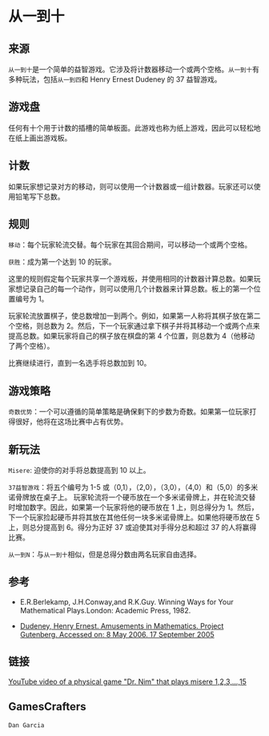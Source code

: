 # 从一到十

## 来源

`从一到十`是一个简单的益智游戏。它涉及将计数器移动一个或两个空格。`从一到十`有多种玩法，包括`从一到四`和 Henry Ernest Dudeney 的 37 益智游戏。

## 游戏盘

任何有十个用于计数的插槽的简单板面。此游戏也称为纸上游戏，因此可以轻松地在纸上画出游戏板。

## 计数

如果玩家想记录对方的移动，则可以使用一个计数器或一组计数器。玩家还可以使用铅笔写下总数。

## 规则

`移动`：每个玩家轮流交替。每个玩家在其回合期间，可以移动一个或两个空格。

`获胜`：成为第一个达到 10 的玩家。

这里的规则假定每个玩家共享一个游戏板，并使用相同的计数器计算总数。如果玩家想记录自己的每一个动作，则可以使用几个计数器来计算总数。板上的第一个位置编号为 1。

玩家轮流放置棋子，使总数增加一到两个。例如，如果第一人称将其棋子放在第二个空格，则总数为 2。然后，下一个玩家通过拿下棋子并将其移动一个或两个点来提高总数。如果玩家将自己的棋子放在棋盘的第 4 个位置，则总数为 4（他移动了两个空格）。

比赛继续进行，直到一名选手将总数加到 10。

## 游戏策略

`奇数优势`：一个可以遵循的简单策略是确保剩下的步数为奇数。如果第一位玩家打得很好，他将在这场比赛中占有优势。

## 新玩法

`Misere`: 迫使你的对手将总数提高到 10 以上。

`37益智游戏`：将五个编号为 1-5 或（0,1），（2,0），（3,0），（4,0）和（5,0）的多米诺骨牌放在桌子上。 玩家轮流将一个硬币放在一个多米诺骨牌上，并在轮流交替时增加数字。因此，如果第一个玩家将他的硬币放在 1 上，则总得分为 1。然后，下一个玩家捡起硬币并将其放在其他任何一块多米诺骨牌上。如果他将硬币放在 5 上，则总分提高到 6。得分为正好 37 或迫使其对手得分总和超过 37 的人将赢得比赛。

`从一到N`：与`从一到十`相似，但是总得分数由两名玩家自由选择。

## 参考

-   E.R.Berlekamp, J.H.Conway,and R.K.Guy. Winning Ways for Your Mathematical Plays.London: Academic Press, 1982.

-   [Dudeney, Henry Ernest. Amusements in Mathematics. Project Gutenberg. Accessed on: 8 May 2006. 17 September 2005](http://www.gutenberg.org/ebooks/16713)

## 链接

[YouTube video of a physical game "Dr. Nim" that plays misere 1,2,3,...,15
](http://www.youtube.com/watch?v=oxBghtQ8McA)

## GamesCrafters

`Dan Garcia`
